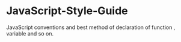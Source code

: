 # JavaScript-Style-Guide
JavaScript conventions and best method of declaration of  function , variable and so on.
